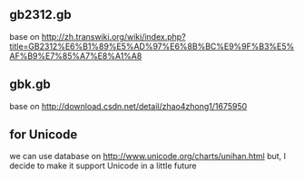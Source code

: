 gb2312.gb
------------------------------------
base on http://zh.transwiki.org/wiki/index.php?title=GB2312%E6%B1%89%E5%AD%97%E6%8B%BC%E9%9F%B3%E5%AF%B9%E7%85%A7%E8%A1%A8

gbk.gb
------------------------------------
base on http://download.csdn.net/detail/zhao4zhong1/1675950

for Unicode
------------------------------------
we can use database on http://www.unicode.org/charts/unihan.html
but, I decide to make it support Unicode in a little future
